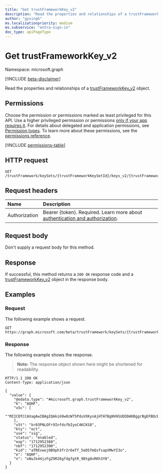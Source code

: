 ```yaml
---
title: "Get trustFrameworkKey_v2"
description: "Read the properties and relationships of a trustFrameworkKey_v2 object."
author: "gysingh"
ms.localizationpriority: medium
ms.subservice: "entra-sign-in"
doc_type: apiPageType
---
```


# Get trustFrameworkKey_v2

Namespace: microsoft.graph

[!INCLUDE [beta-disclaimer](../../includes/beta-disclaimer.md)]

Read the properties and relationships of a [trustFrameworkKey_v2](../resources/trustframeworkkey_v2.md) object.

## Permissions

Choose the permission or permissions marked as least privileged for this API. Use a higher privileged permission or permissions [only if your app requires it](/graph/permissions-overview#best-practices-for-using-microsoft-graph-permissions). For details about delegated and application permissions, see [Permission types](/graph/permissions-overview#permission-types). To learn more about these permissions, see the [permissions reference](/graph/permissions-reference).

<!-- {
  "blockType": "permissions",
  "name": "trustframeworkkey_v2-get-permissions"
}
-->
[!INCLUDE [permissions-table](../includes/permissions/trustframeworkkey_v2-get-permissions.md)]

## HTTP request

<!-- {
  "blockType": "ignored"
}
-->
``` http
GET /trustFramework/keySets/{trustFrameworkKeySetId}/keys_v2/{trustFrameworkKey_v2Id}
```

## Request headers

|Name|Description|
|:---|:---|
|Authorization|Bearer {token}. Required. Learn more about [authentication and authorization](/graph/auth/auth-concepts).|

## Request body

Don't supply a request body for this method.

## Response

If successful, this method returns a `200 OK` response code and a [trustFrameworkKey_v2](../resources/trustframeworkkey_v2.md) object in the response body.

## Examples

### Request

The following example shows a request.
<!-- {
  "blockType": "request",
  "name": "get_trustframeworkkey_v2"
}
-->
``` http
GET https://graph.microsoft.com/beta/trustFramework/keySets/{trustFrameworkKeySetId}/keys_v2/{aTREvwojOB9ph3fr2r6eTf_5eD5fmQsfsapVMwYI3o}
```


### Response

The following example shows the response.
>**Note:** The response object shown here might be shortened for readability.
<!-- {
  "blockType": "response",
  "truncated": true,
  "@odata.type": "microsoft.graph.trustFrameworkKey_v2"
}
-->
``` http
HTTP/1.1 200 OK
Content-Type: application/json

{
  "value": {
    "@odata.type": "#microsoft.graph.trustFrameworkKey_v2",
    "k": "AQHF",
    "x5c": [
      ""MIICDTCCAXagAwIBAgIQAkiG9w0zWT5PduVXKynAjHTATBgNVHSUEDDAKBggrBgEFBQcDATANBgkqhkiG9w0BAQUFAAOBgQAhrtp6oz5QYwRMFGfHqvb0HzDIyYQ5ryxYFpQaUW4+0vzMP4NRdN7WM89BeEh73YdAlOTif9T6i/KXK5G3qyUKnvO884rIYHsjvA3sS+zESU1lcyvFpD4a602xeobYqm6yHHJWRJr2yzIICkVW6QX8a3W3KteMUZY0vm0o5IU/uw==""
    ],
    "x5t": "kr03PNLOFr9InfdsfbIyoC4KCKS8",
    "kty": "oct",
    "use": "sig",
    "status": "enabled",
    "exp": "1712952360",
    "nbf": "1712952300",
    "kid": "aTREvwojOB9ph3fr2r6eTf_5eD5fmQsfsapVMwYI3o",
    "e": "AQHF",
    "n": "oNuJk44jzFgZ9R26gfdgfgtR_9Btg8vRKh3Y0",
  }
}

```